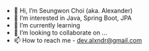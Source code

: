 - 👋 Hi, I’m Seungwon Choi (aka. Alexander)
- 👀 I’m interested in Java, Spring Boot, JPA
- 🌱 I’m currently learning 
- 💞️ I’m looking to collaborate on ...
- 📫 How to reach me - dev.alxndr@gmail.com

<!---
dev-alxndr/dev-alxndr is a ✨ special ✨ repository because its `README.md` (this file) appears on your GitHub profile.
You can click the Preview link to take a look at your changes.
--->
